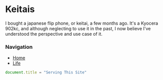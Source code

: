 # Keitais

I bought a japanese flip phone, or keitai, a few months ago. 
It's a Kyocera 902kc, and although neglecting to use it in the past, I now believe I've understood the perspective and use case of it.

### Navigation
- [Home](/)
- [Life](/life.md)

```js
document.title = "Serving This Site"
```
